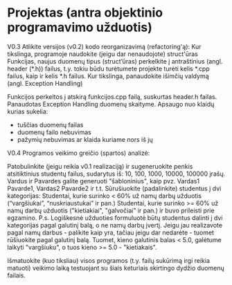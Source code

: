 # Projektas (antra objektinio programavimo užduotis)

V0.3
Atlikite versijos (v0.2) kodo reorganizavimą (refactoring'ą):
Kur tikslinga, programoje naudokite (jeigu dar nenaudojote) struct'ūras
Funkcijas, naujus duomenų tipus (struct’ūras) perkelkite į antraštinius (angl. header (*.h)) failus, t.y. tokiu būdu turėtumete projekte turėti kelis *.cpp failus, kaip ir kelis *.h failus.
Kur tikslinga, panaudokite išimčių valdymą (angl. Exception Handling)

Funkcijos perkeltos į atskirą funkcijos.cpp failą, suskurtas header.h failas.
Panaudotas Exception Handling duomenų skaityme. Apsaugo nuo klaidų kurias sukelia:
- tuščias duomenų failas
- duomenų failo nebuvimas
- pažymių nebuvimas ar klaida kuriame nors iš jų

V0.4
Programos veikimo greičio (spartos) analizė:

Patobulinkite (jeigu reikia v0.1 realizaciją) ir sugeneruokite penkis atsitiktinius studentų failus, sudarytus iš: 10, 100, 1000, 10000, 100000 įrašų. Vardus ir Pavardes galite generuoti "šabloninius", kaip pvz. Vardas1 Pavarde1, Vardas2 Pavarde2 ir t.t.
Sūrušiuokite (padalinkite) studentus į dvi kategorijas:
Studentai, kurie surinko < 60% už namų darbų užduotis (“vargšiukai”, “nuskriaustukai” ir pan.)
Studentai, kurie surinko >= 60% už namų darbų užduotis ("kietiakiai", "galvočiai" ir pan.) ir buvo prileisti prie egzamino.
P.s. Logiškesnė užduoties formuluotė būtų studentus dalinti į dvi kategorijas pagal galutinį balą, o ne namų darbų įvertį. Jeigu jau realizavote pagal namų darbus - palikite kaip yra, tačiau jeigu dar nedarėte - tuomet rūšiuokite pagal galutinį balą. Tuomet, kieno galutinis balas < 5.0, galėtume laikyti "vargšiuku", o tuos kieno >= 5.0 - "kietiakais".

Išmatuokite (kuo tiksliau) visos programos (t.y. failų sukūrimą irgi reikia matuoti) veikimo laiką testuojant su šiais keturiais skirtingo dydžio duomenų failais.
